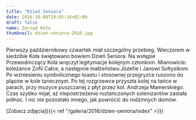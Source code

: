 ```yaml
---
title: "Dzień Seniora"
date: 2016-10-08T19:03:14+02:00
draft: false
name: Zarząd Koła
thumbnail: dzien-seniora-2016.jpg
---
```


Pierwszy październikowy czwartek miał szczególny przebieg. Wieczorem w siedzibie Koła świętowano bowiem Dzień Seniora. Na wstępie Przewodniczący Koła wręczył legitymacje kolejnym członkom. Mianowicie: koleżance Zofii Całce, a następnie małżeństwu Józefie i Janowi Sołtysikom. Po wzniesieniu symbolicznego toastu i stosownej przegryzce ruszono do pląsów w kole tanecznym. Po tej rozgrzewce przyszła kolej na tańce w parach, przy muzyce puszczanej z płyt przez kol. Andrzeja Mamerskiego. Czas szybko mijał, aż niepostrzeżenie roztańczonych solenizantów zastała północ. I nic nie pozostało innego, jak powrócić do rodzinnych domów.

[Zobacz zdjęcia]({{< ref "/galeria/2016/dzien-seniora/index" >}})
